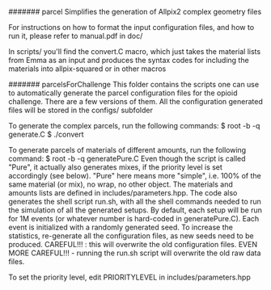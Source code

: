 ####### parcel
Simplifies the generation of Allpix2 complex geometry files

For instructions on how to format the input configuration files, and how to run it, please refer to manual.pdf in doc/

In scripts/ you'll find the convert.C macro, which just takes the material lists from Emma as an input and produces the syntax codes for including the materials into allpix-squared or in other macros

####### parcelsForChallenge
This folder contains the scripts one can use to automatically generate the parcel configuration files for the opioid challenge. There are a few versions of them. All the configuration generated files will be stored in the configs/ subfolder

To generate the complex parcels, run the following commands:
$ root -b -q generate.C
$ ./convert

To generate parcels of materials of different amounts, run the following command:
$ root -b -q generatePure.C
Even though the script is called "Pure", it actually also generates mixes, if the priority level is set accordingly (see below). "Pure" here means more "simple", i.e. 100% of the same material (or mix), no wrap, no other object. The materials and amounts lists are defined in includes/parameters.hpp. The code also generates the shell script run.sh, with all the shell commands needed to run the simulation of all the generated setups. By default, each setup will be run for 1M events (or whatever number is hard-coded in generatePure.C). Each event is initialized with a randomly generated seed. To increase the statistics, re-generate all the configuration files, as new seeds need to be produced. CAREFUL!!! : this will overwrite the old configuration files. EVEN MORE CAREFUL!!! - running the run.sh script will overwrite the old raw data files.

To set the priority level, edit PRIORITYLEVEL in includes/parameters.hpp